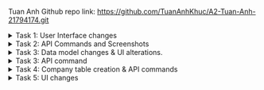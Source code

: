 Tuan Anh Github repo link: https://github.com/TuanAnhKhuc/A2-Tuan-Anh-21794174.git
<details>
<summary>Task 1: User Interface changes </summary>
  
Original UI:
  
<img width="540" alt="Original Contact web UI  2" src="https://github.com/user-attachments/assets/572f599c-7673-4664-92d9-b32046d275cb">

1. Changinng the button label of Contact component can easily be done by changing the existing text of the button from "Delete" to "Delete Contact" 

![Task1 1](https://github.com/user-attachments/assets/d77e0d68-41ff-49dd-a45d-126971f5159d)

3. Using <select></select> can help us create a drop-down menu for different categories of phones 

![Task 1 2](https://github.com/user-attachments/assets/6d932002-e3a3-40ab-a982-05da938b8110)

2. The "Add" button can be changed using {props.contact.name} so that you can pass the newly added contact name into the text of the button; we also changed the label of the button with the ending " 's phone ".

![Task 1 2 Button](https://github.com/user-attachments/assets/74e52ea2-3a88-40a0-a0ae-21c5e365f53a)

4. The name of the PhoneList table can easily be changed from "Name" to "Phone Type" by altering the element in the <tr></tr> 

![Task 1 3](https://github.com/user-attachments/assets/f03cf686-50bf-4127-a910-8d1eeb0c8624)

Task 1 UI changes:

<img width="484" alt="Tasask 1 UI changes" src="https://github.com/user-attachments/assets/7bbbd896-d6fe-4c0e-b82c-df4b701775b7">

</details>

<details>
  <summary>Task 2: API Commands and Screenshots</summary>
1.Show Contact
  
  <img width="967" alt="Task 2 1 2" src="https://github.com/user-attachments/assets/07edf718-2348-4de0-a759-33a9a1c5f9d4">
  
2. Add Contact

  <img width="968" alt="Task 2 2 2" src="https://github.com/user-attachments/assets/ea7b6358-cc3a-4692-8622-ead9b236ce00">

3. Delete Contact
   
  <img width="968" alt="Task 2 3 2" src="https://github.com/user-attachments/assets/9bcc1498-6373-4a7e-b24c-f8fab17ca823">
 
4. Update Contact

 <img width="970" alt="Task 2 4 2" src="https://github.com/user-attachments/assets/119c6153-1b18-427f-8808-19d773d4ee89">

5.Show Phone
   
<img width="959" alt="Task 2 5 2" src="https://github.com/user-attachments/assets/ebebe615-3d12-41ca-adc9-de7843053912">

6. Add Phone
   
  <img width="969" alt="Task 2 6 2" src="https://github.com/user-attachments/assets/ac9f04d0-fb84-4bcd-9e5e-0834896a5cdd">
  
7. Delete Phone
   
  <img width="964" alt="Task 2 7 2" src="https://github.com/user-attachments/assets/c4f4245d-047b-4f82-a855-11fab141ca24">

8. Update Phone

<img width="975" alt="Task 2 8 2" src="https://github.com/user-attachments/assets/5f23b9a2-53b1-420f-8a03-699f5364c87b">

</details>

<details>
  <summary>Task 3: Data model changes & UI alterations. </summary>
UI changes:

<img width="461" alt="Task 3 UI" src="https://github.com/user-attachments/assets/675dbac6-0ddf-4321-8be7-0ded719e1147">

Added an "Address" field to the "Contacts" form for creating a contact.

Updated UI to display the address in the contact list.

Code changes:

Added the "address" attribute to the Contacts.model.js.

![Task 3 Contact address attri](https://github.com/user-attachments/assets/deffbc2e-db40-4e5c-84ab-e9254c6619d3)

Renamed the "name" and "number" attributes to "phone_type" and "phone_number" respectively in Phones.model.js.

![Task 3 Phone atri](https://github.com/user-attachments/assets/d3985eb6-6a33-4127-b2d1-f1ddba165fb3)

Changed sequelize.sync from { force: false } to { force: true } to reflect model changes in the database.

![Task 3 model changes](https://github.com/user-attachments/assets/57c7b1ed-a532-4686-b411-cc862f78c336)

Updated the contacts controller to handle the new "address" attribute.
Modified the phones controller to reference phone_type and phone_number instead of name and number.

![Task 3 phone controller](https://github.com/user-attachments/assets/8a832a41-3478-4e06-80cf-bd678c3aeccc)

![Task 3 Contact controller](https://github.com/user-attachments/assets/736766db-85d1-4c2e-98d5-f9d71b6ad012)

After the changes we made to the table models, we have to make sure that the variables in the frontend reflectes these changes as well to that it can pass the data.

Added a new state variable for address using useState.

Modified the form to include an input field for the address, with its onChange event handler linked to setAddress.

![Task 3 new contact frontend](https://github.com/user-attachments/assets/3948ae3a-a814-459b-a69b-1a23b528c3e7)

Modified the component rendering the contact list to display the address field.

![Task 3 contact frontend](https://github.com/user-attachments/assets/d72d8904-f433-4338-9b3d-b7b685111950)

Changed state management for phone details to use phone_type and phone_number instead of name and number.

![Task 3 frontend Phone ](https://github.com/user-attachments/assets/1c749477-a089-453b-aa94-8862b846605a)

Updated the input field placeholder to "Phone Number" and the onChange event to use setPhoneNumber.

![Task 3 NewPhone frnt end part1](https://github.com/user-attachments/assets/f3c8d4f2-bd8b-488d-a0ba-99713bf7e396)

Adjusted the request payload to include phone_type and phone_number when adding a new phone.

![Task 3 frontend NewPhone part 3](https://github.com/user-attachments/assets/bc53929d-94f8-4b8c-bf00-b7e5526bff1f)

![Task 3 frontend NewPhone part 2](https://github.com/user-attachments/assets/31b7ed00-8113-498b-ad00-23c36aa5e352)

</details>

<details>
<summary> Task 3: API command </summary>

1. Show contact
   
![Show Contact](https://github.com/user-attachments/assets/d1bc2b13-cf24-4004-a5c6-06db9b398dbe)

2. Add contact
   
![Add Contact](https://github.com/user-attachments/assets/5c79cdfd-697a-4e95-89f8-5e6449d6f7ea)

3.Delete contact

![Delete Contact](https://github.com/user-attachments/assets/57b5ed51-5487-4ac3-abb7-9246face83e1)

4.Update contact

![Update contact](https://github.com/user-attachments/assets/59efc25f-ea56-4c2a-ab3d-dc4122c08b45)

5. Show phone

![Show phone](https://github.com/user-attachments/assets/10ec90be-b69c-4c99-9c69-e666220dd79a)

6. Add phone

![Add phone](https://github.com/user-attachments/assets/de6e2c94-3cf6-4b61-ba00-d4d9bc5429a2)

7. Delete phone

![Delete phone](https://github.com/user-attachments/assets/39334e62-9315-46ca-ab91-9654ac63a87a)

8. Update phone

![Update phone](https://github.com/user-attachments/assets/97eeff1a-135c-4b31-8e06-d2acf904a3dd)

</details>

<details>
  <summary> Task 4: Company table creation & API commands</summary>
Task 4: API Commands:
1. Create company:
  
![Task 4 Create company](https://github.com/user-attachments/assets/7c0e5e2a-5efa-4648-b972-6da6cf91c5cf)

2. Get company list:
   
![Task 4 get company](https://github.com/user-attachments/assets/2b7330de-dad6-41d2-b590-db69410fedc5)

3. Update company:
   
![Task 4 Update company](https://github.com/user-attachments/assets/fcfa6d48-1e1a-44ee-b5f3-27f0df2a40be)

4. Delete company:

![Task 4 Delete company](https://github.com/user-attachments/assets/7c3e49c1-40e0-4b01-9cac-39e818480bd6)

Task 4: Code changes ( Create a new file for "Company Controller")

## Company Controller

Create a Company: This endpoint creates a new company in the database using data provided in the request body.

Retrieve All Companies: This endpoint fetches all companies stored in the database.

Retrieve a Single Company by ID: This endpoint finds a specific company using the company ID from the request parameters.

Update a Company by ID: This endpoint updates the company’s details using the ID and new data from the request.

Delete a Company by ID: This endpoint deletes a company based on the ID provided in the request parameters.


### Code Overview

Below is the code for `company.controller.js` along with a brief explanation of each function.

```javascript
const db = require("../models");
const Company = db.company; // Import the Company model
const Contacts = db.contacts; // Import the Contacts model (not used in this file but left for context)
const Phones = db.phones; // Import the Phones model (not used in this file but left for context)
const Op = db.Sequelize.Op; // Sequelize operators for complex queries (not used in this file but left for context)

// **Create a Company**
// This function creates a new company record in the database using data provided in the request body.
exports.create = (req, res) => {
    const company = {
        company_name: req.body.company_name,
        company_address: req.body.company_address,
        contact_id: req.body.contact_id
    };

    Company.create(company)
        .then(data => {
            res.send(data);
        })
        .catch(err => {
            res.status(500).send({
                message: err.message || "Some error occurred while creating the company."
            });
        });
};

// **Retrieve All Companies**
// This function retrieves all companies from the database.
exports.findAll = (req, res) => {
    Company.findAll()
        .then(data => {
            res.send(data);
        })
        .catch(err => {
            res.status(500).send({
                message: err.message || "Some error occurred while retrieving companies."
            });
        });
};

// **Retrieve a Single Company by ID**
// This function retrieves a company based on the company ID provided in the request parameters.
exports.findOne = (req, res) => {
    const id = req.params.companyId;

    Company.findByPk(id)
        .then(data => {
            if (data) {
                res.send(data);
            } else {
                res.status(404).send({
                    message: `Company with ID=${id} not found.`
                });
            }
        })
        .catch(err => {
            res.status(500).send({
                message: "Error retrieving Company with ID=" + id
            });
        });
};

// **Update a Company by ID**
// This function updates a company's details using the company ID and new data provided in the request body.
exports.update = (req, res) => {
    const id = req.params.companyId;

    Company.update(req.body, {
        where: { company_id: id }
    })
    .then(num => {
        if (num == 1) {
            res.send({
                message: "Company was updated successfully."
            });
        } else {
            res.status(404).send({
                message: `Cannot update Company with ID=${id}. Maybe Company was not found or request body is empty.`
            });
        }
    })
    .catch(err => {
        res.status(500).send({
            message: "Error updating Company with ID=" + id
        });
    });
};

// **Delete a Company by ID**
// This function deletes a company based on the company ID provided in the request parameters.
exports.delete = (req, res) => {
    const id = parseInt(req.params.companyId);

    Company.destroy({
        where: { company_id: id }
    })
    .then(num => {
        if (num === 1) {
            res.send({
                message: "Company was deleted successfully!"
            });
        } else {
            res.status(404).send({
                message: `Cannot delete Company with ID=${id}. It may not exist.`
            });
        }
    })
    .catch(err => {
        res.status(500).send({
            message: "Could not delete Company with ID=" + id
        });
    });
};

```


Created a new Sequelize model for Company with fields:

company_id: Primary key, auto-incrementing integer.

company_name: String to store the name of the company.

company_address: String to store the company's address.

contact_id: Integer referencing the contact table.

![Task 4 Company table creation ](https://github.com/user-attachments/assets/dc6af835-2e68-4d90-8458-f9650395b6e0)

Imported the Company model in the main database file (db.company).

![Task 4 create sequelize databse ](https://github.com/user-attachments/assets/4837d13b-1751-4bbc-97fa-d2ba7c147de4)

Added routes for company operations:

POST /companies: Creates a new company.

GET /companies: Retrieves all companies.

GET /companies/:companyId: Retrieves a specific company by ID.

PUT /companies/:companyId: Updates a specific company.

DELETE /companies/:companyId: Deletes a specific company.

![Task 4 company API routes](https://github.com/user-attachments/assets/1439e0bb-2300-455b-a7da-d77efadd2361)

</details>

<details>
  <summary>Task 5: UI changes </summary>
  
  <img width="724" alt="Task 5 UI " src="https://github.com/user-attachments/assets/b9b0c7ef-8202-4b5c-8dc1-660ba335f6d3">

# Company Management Frontend

This section provides an overview of the React components used to manage company records. The components include:

1. **`Company` Component**: Handles the display, editing, and deletion of individual company records.
2. **`CompanyList` Component**: Displays a list of companies and includes an interface for adding new companies.
3. **`NewCompany` Component**: Provides a form to create a new company.

## Code Overview

### 1. `Company` Component

This component is responsible for displaying a company's details and providing functionalities to edit or delete the company. It uses React's `useState` hook to manage editing state and form values.

#### Code Snippet:
```javascript
  import { useState } from 'react'
  
function Company({ company, companies, setCompanies, contacts }) {
    const [isEditing, setIsEditing] = useState(false);
    const [companyName, setCompanyName] = useState(company.company_name);
    const [companyAddress, setCompanyAddress] = useState(company.company_address);
    const [contactId, setContactId] = useState(company.contact_id);

    // Function to handle deletion of a company
    async function deleteCompany() {
        const response = await fetch(`http://localhost/api/companies/${company.company_id}`, {
            method: 'DELETE',
        });

        if (response.ok) {
            setCompanies(companies.filter((c) => c.company_id !== company.company_id));
        } else {
            console.error('Failed to delete the company');
        }
    }

    // Function to handle updating a company
    async function updateCompany(e) {
        e.preventDefault();

        const response = await fetch(`http://localhost/api/companies/${company.company_id}`, {
            method: 'PUT',
            headers: {
                'Content-Type': 'application/json',
            },
            body: JSON.stringify({
                company_name: companyName,
                company_address: companyAddress,
                contact_id: contactId,
            }),
        });

        if (response.ok) {
            setCompanies(companies.map((c) => 
                c.company_id === company.company_id ? { ...c, company_name: companyName, company_address: companyAddress, contact_id: contactId } : c
            ));
            setIsEditing(false);
        } else {
            console.error('Failed to update the company');
        }
    }

    return (
        <>
            {isEditing ? (
                <>
                    <form onSubmit={updateCompany} style={{ display: 'inline' }}>
                        <input
                            type='text'
                            value={companyName}
                            onChange={(e) => setCompanyName(e.target.value)}
                        />
                        <input
                            type='text'
                            value={companyAddress}
                            onChange={(e) => setCompanyAddress(e.target.value)}
                        />
                        <input
                            type='text'
                            value={contactId}
                            onChange={(e) => setContactId(e.target.value)}
                        />
                        <button className='button green' type='submit'>Save</button>
                        <button className='button gray' onClick={() => setIsEditing(false)}>Cancel</button>
                    </form>
                </>
            ) : (
                <>
                    <button  onClick={() => setIsEditing(true)}>Edit</button>
                    <button className='button red' onClick={deleteCompany}>Delete</button>
                </>
            )}
        </>
    );
}

export default Company;

```
### 2. `CompanyList` Component

The `CompanyList` component is responsible for displaying all companies in a table format. It also includes the `NewCompany` component to provide a form for adding new companies and utilizes the `Company` component for managing individual company actions (edit and delete).

#### Code Snippet:
```javascript
import Company from './Company';
import NewCompany from './NewCompany';

function CompanyList({ companies, setCompanies, contacts }) {
    // Helper function to get contact name using contact_id
    const getContactName = (contactId) => {
        const contact = contacts.find((c) => c.id === contactId);
        return contact ? contact.name : 'Unknown';
    };

    return (
        <div className='company-list'>
            <h2>Companies</h2>
            <NewCompany companies={companies} setCompanies={setCompanies} />

            <hr />

            <table>
                <thead>
                    <tr>
                        <th>Company Name</th>
                        <th>Company Address</th>
                        <th>Contact Name</th> {/* Display contact name */}
                        <th>Actions</th>
                    </tr>
                </thead>
                <tbody>
                    {companies.map((company) => (
                        <tr key={company.company_id}>
                            <td>{company.company_name}</td>
                            <td>{company.company_address}</td>
                            <td>{getContactName(company.contact_id)}</td>
                            <td>
                                {/* Use the Company component only for action buttons */}
                                <Company company={company} companies={companies} setCompanies={setCompanies} contacts={contacts} />
                            </td>
                        </tr>
                    ))}
                </tbody>
            </table>
        </div>
    );
}

export default CompanyList;

```

### 3. `NewCompany` Component

The `NewCompany` component provides a form to create a new company. It manages input states for company details and sends a `POST` request to the server when the form is submitted.

#### Code Snippet:
```javascript
import { useState } from 'react';

function NewCompany({ companies, setCompanies }) {
    const [companyName, setCompanyName] = useState('');
    const [companyAddress, setCompanyAddress] = useState('');
    const [contactId, setContactId] = useState('');

    // Function to handle adding a new company
    async function createCompany(e) {
        e.preventDefault();

        const response = await fetch('http://localhost/api/companies', {
            method: 'POST',
            headers: {
                'Content-Type': 'application/json',
            },
            body: JSON.stringify({
                company_name: companyName,
                company_address: companyAddress,
                contact_id: contactId,
            }),
        });

        const data = await response.json();

        if (data.company_id) {
            setCompanies([...companies, data]);
        }

        // Clear input fields after submission
        setCompanyName('');
        setCompanyAddress('');
        setContactId('');
    }

    return (
        <form onSubmit={createCompany} className='new-company'>
            <input
                type='text'
                placeholder='Company Name'
                value={companyName}
                onChange={(e) => setCompanyName(e.target.value)}
                required
            />
            <input
                type='text'
                placeholder='Company Address'
                value={companyAddress}
                onChange={(e) => setCompanyAddress(e.target.value)}
                required
            />
            <input
                type='text'
                placeholder='Contact ID'
                value={contactId}
                onChange={(e) => setContactId(e.target.value)}
                required
            />
            <button className='button green ' type='submit'>Add Company</button>
        </form>
    );
}

export default NewCompany;
```
## App Component

This section explains how the `CompanyList` component is integrated into the main application, alongside the existing contact management features.

### Integrating the `CompanyList` Component

First, import the `CompanyList` component at the top of the file:
```javascript
import CompanyList from './components/CompanyList';
```

Adding the Company Table to the Main Page:
 
```javascript

 <div className='page'>
            <h1>Contactor</h1>
            <ContactList contacts={contacts} setContacts={setContacts} />
            {/* <p>Click a contact to view associated phone numbers</p> */}

            {/* <h2>Company</h2>  */}
            <CompanyList companies={companies} setCompanies={setCompanies} contacts={contacts} /> {/* Pass contacts */}

            <p>Click a contact to view associated phone numbers</p> 

            <Stats />
   </div>
    );
```
### Adding styling to the Company component in App.css:

```javascript
/* Styling for the New Company Form */
.new-company {
    display: grid;
    grid-template-columns: 1fr 1fr 1fr auto;
    gap: 10px;
    align-items: center;
    margin-bottom: 15px;
}

/* Adjust input fields and button width */
.new-company > input {
    padding: 8px;
    border: 1px solid #b1b1b1;
    border-radius: 4px;
    width: 100%; /* Make inputs responsive */
}

.new-company > button {
    padding: 8px 12px;
    font-size: 14px;
    border-radius: 4px;
    cursor: pointer;
}

/* Adjust table width to fit within the container */
.company-list > table {
    width: 100%; /* Make table take up the full width of the container */
}

.contact-list > table {
    width: 100%; /* Make contact table take up the full width of the container */
}

/* Optional: Adjust the heading styles */
.contact-list > h2, .company-list > h2 {
    text-align: center;
}
```

</details>




